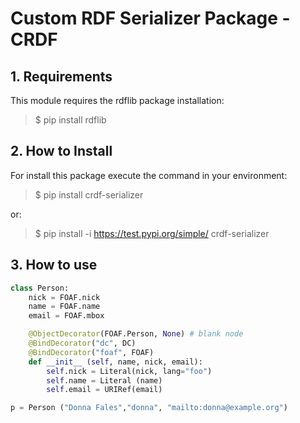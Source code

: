 # Custom RDF Serializer Package - CRDF

## 1. Requirements 
This module requires the rdflib package installation:
> $ pip install rdflib

## 2. How to Install
For install this package execute the command in your environment:
> $ pip install crdf-serializer

or:
> $ pip install -i https://test.pypi.org/simple/ crdf-serializer


## 3. How to use

```python
class Person:
    nick = FOAF.nick
    name = FOAF.name
    email = FOAF.mbox

    @ObjectDecorator(FOAF.Person, None) # blank node
    @BindDecorator("dc", DC)
    @BindDecorator("foaf", FOAF)
    def __init__ (self, name, nick, email):
        self.nick = Literal(nick, lang="foo")
        self.name = Literal (name)
        self.email = URIRef(email) 

p = Person ("Donna Fales","donna", "mailto:donna@example.org")
```

